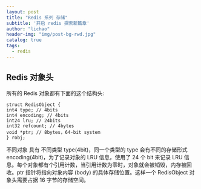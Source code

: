 ```yaml
---
layout: post
title: "Redis 系列 存储"
subtitle: '开启 redis 探索新篇章'
author: "lichao"
header-img: "img/post-bg-rwd.jpg"
catalog: true
tags:
  - redis 
---
```



## Redis 对象头

所有的 Redis 对象都有下面的这个结构头:

```
struct RedisObject {
int4 type; // 4bits
int4 encoding; // 4bits
int24 lru; // 24bits
int32 refcount; // 4bytes
void *ptr; // 8bytes，64-bit system
} robj;
```

不同对象 具有 不同类型 type(4bit)，同一个类型的 type 会有不同的存储形式 encoding(4bit)，为了记录对象的 LRU 信息，使用了 24 个 bit 来记录 LRU 信息。每个对象都有个引用计数，当引用计数为零时，对象就会被销毁，内存被回收。ptr 指针将指向对象内容 (body) 的具体存储位置。这样一个 RedisObject 对象头需要占据 16 字节的存储空间。